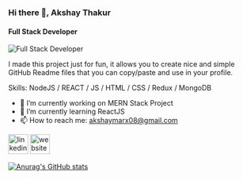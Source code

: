 ### Hi there 👋, Akshay Thakur
#### Full Stack Developer
![Full Stack Developer](https://previews.123rf.com/images/karpenkoilia/karpenkoilia1806/karpenkoilia180600011/102988806-vector-line-web-concept-for-programming-linear-web-banner-for-coding-.jpg)

I made this project just for fun, it allows you to create nice and simple GitHub Readme files that you can copy/paste and use in your profile.

Skills: NodeJS / REACT / JS / HTML / CSS / Redux / MongoDB

- 🔭 I’m currently working on MERN Stack Project 
- 🌱 I’m currently learning ReactJS 
- 📫 How to reach me: akshaymarx08@gmail.com 


[<img src='https://cdn.jsdelivr.net/npm/simple-icons@3.0.1/icons/linkedin.svg' alt='linkedin' height='40'>](https://www.linkedin.com/in/https://www.linkedin.com/in/akshay-thakur-99619a217//)  [<img src='https://cdn.jsdelivr.net/npm/simple-icons@3.0.1/icons/icloud.svg' alt='website' height='40'>](akshayhimself.netlify.app)  

[![Anurag's GitHub stats](https://github-readme-stats.vercel.app/api?username=AkshayThakur1995)](https://github.com/anuraghazra/github-readme-stats)

<!--
**AkshayThakur1995/AkshayThakur1995** is a ✨ _special_ ✨ repository because its `README.md` (this file) appears on your GitHub profile.

Here are some ideas to get you started:

- 🔭 I’m currently working on ...
- 🌱 I’m currently learning ...
- 👯 I’m looking to collaborate on ...
- 🤔 I’m looking for help with ...
- 💬 Ask me about ...
- 📫 How to reach me: ...
- 😄 Pronouns: ...
- ⚡ Fun fact: ...
-->
